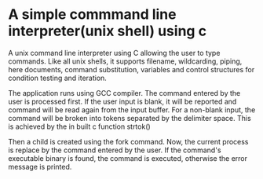 # A simple commmand line interpreter(unix shell) using c

A unix command line interpreter using C allowing the user to type commands. Like all unix shells, it supports filename, wildcarding, piping, here documents, command substitution, variables and control structures for condition testing and iteration. 

The application runs using GCC compiler. The command entered by the user is processed first. If the user input is blank, it will be reported and command will be read again from the input buffer. For a non-blank input, the command will be broken into tokens separated by the delimiter space. This is achieved by the in built c function strtok()

Then a child is created using the fork command. Now, the current process is replace by the command entered by the user. If the command's executable binary is found, the command is executed, otherwise the error message is printed.




